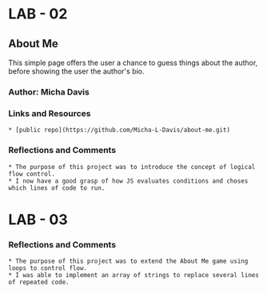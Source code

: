 # LAB - 02
## About Me

This simple page offers the user a chance to guess things about the author, before showing the user the author's bio.

### Author: Micha Davis

### Links and Resources
    * [public repo](https://github.com/Micha-L-Davis/about-me.git)

### Reflections and Comments
    * The purpose of this project was to introduce the concept of logical flow control.
    * I now have a good grasp of how JS evaluates conditions and choses which lines of code to run.

# LAB - 03

### Reflections and Comments
    * The purpose of this project was to extend the About Me game using loops to control flow.
    * I was able to implement an array of strings to replace several lines of repeated code.